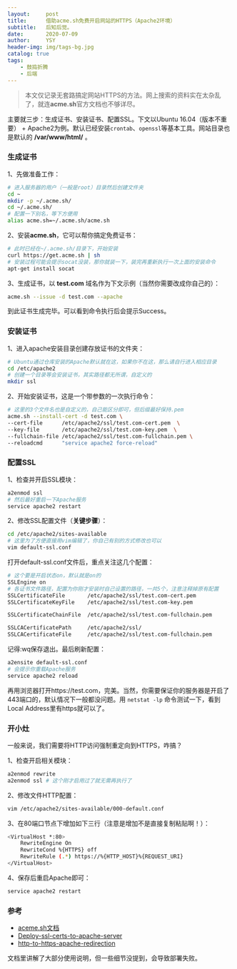 ```yaml
---
layout:     post
title:      借助acme.sh免费开启网站的HTTPS（Apache2环境）
subtitle:   后知后觉。
date:       2020-07-09
author:     YSY
header-img: img/tags-bg.jpg
catalog: true
tags:
    - 鼓捣折腾
    - 后端
---
```


> 本文仅记录无套路搞定网站HTTPS的方法。网上搜索的资料实在太杂乱了，就连**acme.sh**官方文档也不够详尽。

主要就三步：生成证书、安装证书、配置SSL。下文以Ubuntu 16.04（版本不重要） + Apache2为例。默认已经安装`crontab`、`openssl`等基本工具。网站目录也是默认的 **/var/www/html/** 。

### 生成证书

1、先做准备工作：

```bash
# 进入服务器的用户（一般是root）目录然后创建文件夹
cd ~
mkdir -p ~/.acme.sh/
cd ~/.acme.sh/
# 配置一下别名，等下方便用
alias acme.sh=~/.acme.sh/acme.sh
```

2、安装**acme.sh**，它可以帮你搞定免费证书：

```bash
# 此时已经在~/.acme.sh/目录下，开始安装
curl https://get.acme.sh | sh
# 安装过程可能会提示socat没装，那你就装一下，装完再重新执行一次上面的安装命令
apt-get install socat
```

3、生成证书，以 **test.com** 域名作为下文示例（当然你需要改成你自己的）：

```bash
acme.sh --issue -d test.com --apache
```

到此证书生成完毕。可以看到命令执行后会提示Success。

### 安装证书

1、进入apache安装目录创建存放证书的文件夹：

```bash
# Ubuntu通过仓库安装的Apache默认就在这，如果你不在这，那么请自行进入相应目录
cd /etc/apache2
# 创建一个目录等会安装证书，其实路径都无所谓，自定义的
mkdir ssl
```

2、开始安装证书，这是一个带参数的一次执行命令：

```bash
# 这里的3个文件名也是自定义的，自己能区分即可，但后缀最好保持.pem
acme.sh --install-cert -d test.com \
--cert-file      /etc/apache2/ssl/test.com-cert.pem  \
--key-file       /etc/apache2/ssl/test.com-key.pem  \
--fullchain-file /etc/apache2/ssl/test.com-fullchain.pem \
--reloadcmd      "service apache2 force-reload"
```

### 配置SSL

1、检查并开启SSL模块：

```bash
a2enmod ssl
# 然后最好重启一下Apache服务
service apache2 restart
```

2、修改SSL配置文件（**关键步骤**）：

```bash
cd /etc/apache2/sites-available
# 这里为了方便直接用vim编辑了，你自己有别的方式修改也可以
vim default-ssl.conf
```

打开default-ssl.conf文件后，重点关注这几个配置：

```bash
# 这个要是开启状态on，默认就是on的
SSLEngine on
# 各证书文件路径，配置为你刚才安装时自己设置的路径，一共5个，注意注释掉原有配置
SSLCertificateFile       /etc/apache2/ssl/test.com-cert.pem
SSLCertificateKeyFile    /etc/apache2/ssl/test.com-key.pem

SSLCertificateChainFile  /etc/apache2/ssl/test.com-fullchain.pem

SSLCACertificatePath     /etc/apache2/ssl/
SSLCACertificateFile     /etc/apache2/ssl/test.com-fullchain.pem
```

记得:wq保存退出。最后刷新配置：

```bash
a2ensite default-ssl.conf
# 会提示你重载Apache服务
service apache2 reload
```

再用浏览器打开https://test.com，完美。当然，你需要保证你的服务器是开启了443端口的，默认情况下一般都没问题。用 `netstat -lp` 命令测试一下，看到Local Address里有https就可以了。

### 开小灶

一般来说，我们需要将HTTP访问强制重定向到HTTPS，咋搞？

1、检查开启相关模块：

```bash
a2enmod rewrite
a2enmod ssl # 这个刚才启用过了就无需再执行了
```

2、修改文件HTTP配置：

```bash
vim /etc/apache2/sites-available/000-default.conf
```

3、在80端口节点下增加如下三行（注意是增加不是直接复制粘贴啊！）：

```bash
<VirtualHost *:80>
    RewriteEngine On
    RewriteCond %{HTTPS} off
    RewriteRule (.*) https://%{HTTP_HOST}%{REQUEST_URI}
</VirtualHost>
```

4、保存后重启Apache即可：

```bash
service apache2 restart
```

### 参考

- [aceme.sh文档](https://github.com/acmesh-official/acme.sh/wiki/%E8%AF%B4%E6%98%8E)
- [Deploy-ssl-certs-to-apache-server](https://github.com/acmesh-official/acme.sh/wiki/Deploy-ssl-certs-to-apache-server)
- [http-to-https-apache-redirection](https://stackoverflow.com/questions/16200501/http-to-https-apache-redirection)

文档里讲解了大部分使用说明，但一些细节没提到，会导致部署失败。
